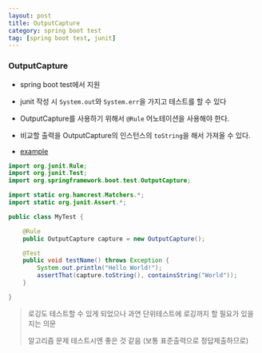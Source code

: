 ```yaml
---
layout: post
title: OutputCapture
category: spring boot test
tag: [spring boot test, junit]
---
```


### OutputCapture
* spring boot test에서 지원
* junit 작성 시 `System.out`와 `System.err`을 가지고 테스트를 할 수 있다
* OutputCapture를 사용하기 위해서 `@Rule` 어노테이션을 사용해야 한다.
* 비교할 출력을 OutputCapture의 인스턴스의  `toString`을 해서 가져올 수 있다.

* [example](https://docs.spring.io/spring-boot/docs/current/reference/html/boot-features-testing.html)
```java
import org.junit.Rule;
import org.junit.Test;
import org.springframework.boot.test.OutputCapture;

import static org.hamcrest.Matchers.*;
import static org.junit.Assert.*;

public class MyTest {

	@Rule
	public OutputCapture capture = new OutputCapture();

	@Test
	public void testName() throws Exception {
		System.out.println("Hello World!");
		assertThat(capture.toString(), containsString("World"));
	}

}
```

> 로깅도 테스트할 수 있게 되었으나 과연 단위테스트에 로깅까지 할 필요가 있을지는 의문
>
> 알고리즘 문제 테스트시엔 좋은 것 같음 (보통 표준출력으로 정답제출하므로)
